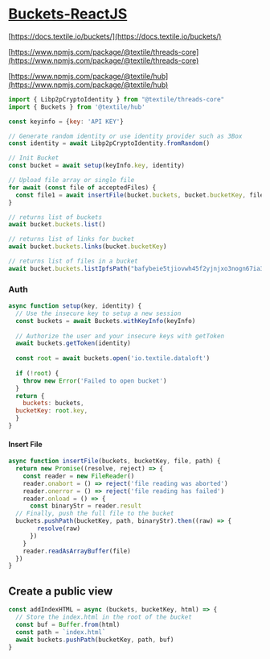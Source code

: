 # [Buckets-ReactJS](https://github.com/Dataloft-cloud/Buckets-ReactJS)

[https://docs.textile.io/buckets/](https://docs.textile.io/buckets/)

[https://www.npmjs.com/package/@textile/threads-core](https://www.npmjs.com/package/@textile/threads-core)

[https://www.npmjs.com/package/@textile/hub](https://www.npmjs.com/package/@textile/hub)

```js
import { Libp2pCryptoIdentity } from "@textile/threads-core"   
import { Buckets } from '@textile/hub'
```
```js
const keyinfo = {key: 'API KEY'}

// Generate random identity or use identity provider such as 3Box
const identity = await Libp2pCryptoIdentity.fromRandom()  

// Init Bucket
const bucket = await setup(keyInfo.key, identity)  

// Upload file array or single file
for await (const file of acceptedFiles) {  
  const file1 = await insertFile(bucket.buckets, bucket.bucketKey, file, file.name)  
}  

// returns list of buckets 
await bucket.buckets.list() 

// returns list of links for bucket 
await bucket.buckets.links(bucket.bucketKey)  

// returns list of files in a bucket
await bucket.buckets.listIpfsPath("bafybeie5tjiovwh45f2yjnjxo3nogn67ia37b2qxzuatkddeglugmiz2b4")
```
### Auth  
```js
async function setup(key, identity) {  
  // Use the insecure key to setup a new session  
  const buckets = await Buckets.withKeyInfo(keyInfo)  
  
  // Authorize the user and your insecure keys with getToken  
  await buckets.getToken(identity)  
  
  const root = await buckets.open('io.textile.dataloft')  
  
  if (!root) {  
    throw new Error('Failed to open bucket')  
  }  
  return {  
    buckets: buckets,  
  bucketKey: root.key,  
  }  
}
```

#### Insert File
```js
async function insertFile(buckets, bucketKey, file, path) {  
  return new Promise((resolve, reject) => {  
    const reader = new FileReader()  
    reader.onabort = () => reject('file reading was aborted')  
    reader.onerror = () => reject('file reading has failed')  
    reader.onload = () => {  
      const binaryStr = reader.result  
  // Finally, push the full file to the bucket  
  buckets.pushPath(bucketKey, path, binaryStr).then((raw) => {  
        resolve(raw)  
      })  
    }  
    reader.readAsArrayBuffer(file)  
  })  
}
```

## Create a public view
```js
const addIndexHTML = async (buckets, bucketKey, html) => {
  // Store the index.html in the root of the bucket
  const buf = Buffer.from(html)
  const path = `index.html`
  await buckets.pushPath(bucketKey, path, buf)
}
```



